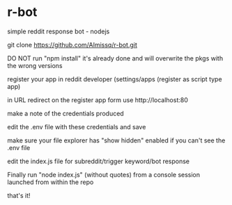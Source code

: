 # r-bot
simple reddit response bot - nodejs

git clone https://github.com/AImissq/r-bot.git

DO NOT run "npm install" it's already done and will overwrite the pkgs with the wrong versions

register your app in reddit developer (settings/apps (register as script type app)

in URL redirect on the register app form use http://localhost:80

make a note of the credentials produced

edit the .env file with these credentials and save

make sure your file explorer has "show hidden" enabled if you can't see the .env file

edit the index.js file for subreddit/trigger keyword/bot response 

Finally run "node index.js" (without quotes) from a console session launched from within the repo

that's it!
